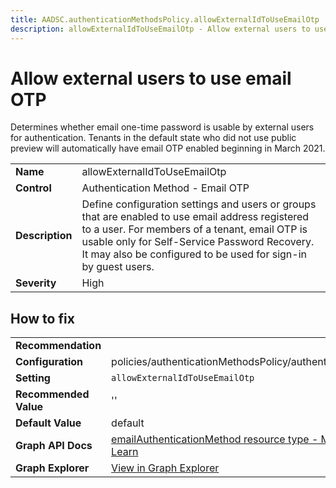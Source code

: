 ```yaml
---
title: AADSC.authenticationMethodsPolicy.allowExternalIdToUseEmailOtp
description: allowExternalIdToUseEmailOtp - Allow external users to use email OTP
---
```


# Allow external users to use email OTP

Determines whether email one-time password is usable by external users for authentication. Tenants in the default state who did not use public preview will automatically have email OTP enabled beginning in March 2021.

| | |
|-|-|
| **Name** | allowExternalIdToUseEmailOtp |
| **Control** | Authentication Method - Email OTP |
| **Description** | Define configuration settings and users or groups that are enabled to use email address registered to a user. For members of a tenant, email OTP is usable only for Self-Service Password Recovery. It may also be configured to be used for sign-in by guest users. |
| **Severity** | High |

## How to fix
| | |
|-|-|
| **Recommendation** |  |
| **Configuration** | policies/authenticationMethodsPolicy/authenticationMethodConfigurations('Email') |
| **Setting** | `allowExternalIdToUseEmailOtp` |
| **Recommended Value** | '' |
| **Default Value** | default |
| **Graph API Docs** | [emailAuthenticationMethod resource type - Microsoft Graph v1.0 - Microsoft Learn](https://learn.microsoft.com/en-us/graph/api/resources/emailauthenticationmethod) |
| **Graph Explorer** | [View in Graph Explorer](https://developer.microsoft.com/en-us/graph/graph-explorer?request=policies/authenticationMethodsPolicy/authenticationMethodConfigurations('Email')&method=GET&version=beta&GraphUrl=https://graph.microsoft.com) |




